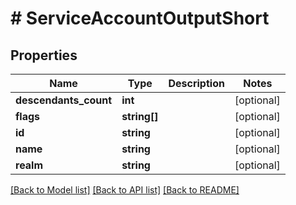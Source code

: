 # # ServiceAccountOutputShort

## Properties

Name | Type | Description | Notes
------------ | ------------- | ------------- | -------------
**descendants_count** | **int** |  | [optional]
**flags** | **string[]** |  | [optional]
**id** | **string** |  | [optional]
**name** | **string** |  | [optional]
**realm** | **string** |  | [optional]

[[Back to Model list]](../../README.md#models) [[Back to API list]](../../README.md#endpoints) [[Back to README]](../../README.md)
